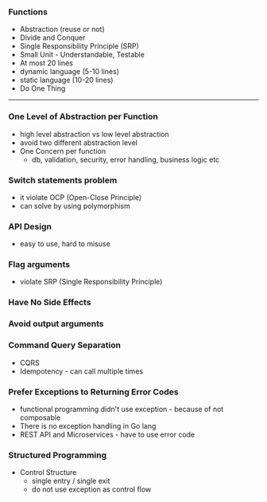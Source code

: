 ### Functions

- Abstraction (reuse or not)
- Divide and Conquer
- Single Responsibility Principle (SRP)
- Small Unit - Understandable, Testable
- At most 20 lines
- dynamic language (5-10 lines)
- static language (10-20 lines)
- Do One Thing

---

### One Level of Abstraction per Function

- high level abstraction vs low level abstraction
- avoid two different abstraction level
- One Concern per function
  - db, validation, security, error handling, business logic etc

### Switch statements problem

- it violate OCP (Open-Close Principle)
- can solve by using polymorphism

### API Design

- easy to use, hard to misuse

### Flag arguments

- violate SRP (Single Responsibility Principle)

### Have No Side Effects

### Avoid output arguments

### Command Query Separation

- CQRS
- Idempotency - can call multiple times

### Prefer Exceptions to Returning Error Codes

- functional programming didn't use exception - because of not composable
- There is no exception handling in Go lang
- REST API and Microservices - have to use error code

### Structured Programming

- Control Structure
  - single entry / single exit
  - do not use exception as control flow
